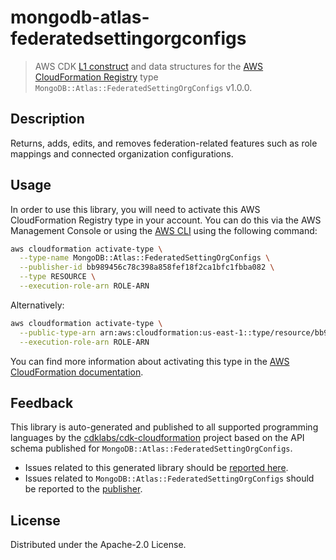# mongodb-atlas-federatedsettingorgconfigs

> AWS CDK [L1 construct] and data structures for the [AWS CloudFormation Registry] type `MongoDB::Atlas::FederatedSettingOrgConfigs` v1.0.0.

[L1 construct]: https://docs.aws.amazon.com/cdk/latest/guide/constructs.html
[AWS CloudFormation Registry]: https://docs.aws.amazon.com/AWSCloudFormation/latest/UserGuide/registry.html

## Description

Returns, adds, edits, and removes federation-related features such as role mappings and connected organization configurations.

## Usage

In order to use this library, you will need to activate this AWS CloudFormation Registry type in your account. You can do this via the AWS Management Console or using the [AWS CLI](https://aws.amazon.com/cli/) using the following command:

```sh
aws cloudformation activate-type \
  --type-name MongoDB::Atlas::FederatedSettingOrgConfigs \
  --publisher-id bb989456c78c398a858fef18f2ca1bfc1fbba082 \
  --type RESOURCE \
  --execution-role-arn ROLE-ARN
```

Alternatively:

```sh
aws cloudformation activate-type \
  --public-type-arn arn:aws:cloudformation:us-east-1::type/resource/bb989456c78c398a858fef18f2ca1bfc1fbba082/MongoDB-Atlas-FederatedSettingOrgConfigs \
  --execution-role-arn ROLE-ARN
```

You can find more information about activating this type in the [AWS CloudFormation documentation](https://docs.aws.amazon.com/AWSCloudFormation/latest/UserGuide/registry-public.html).

## Feedback

This library is auto-generated and published to all supported programming languages by the [cdklabs/cdk-cloudformation] project based on the API schema published for `MongoDB::Atlas::FederatedSettingOrgConfigs`.

* Issues related to this generated library should be [reported here](https://github.com/cdklabs/cdk-cloudformation/issues/new?title=Issue+with+%40cdk-cloudformation%2Fmongodb-atlas-federatedsettingorgconfigs+v1.0.0).
* Issues related to `MongoDB::Atlas::FederatedSettingOrgConfigs` should be reported to the [publisher](https://github.com/mongodb/mongodbatlas-cloudformation-resources/issues).

[cdklabs/cdk-cloudformation]: https://github.com/cdklabs/cdk-cloudformation

## License

Distributed under the Apache-2.0 License.